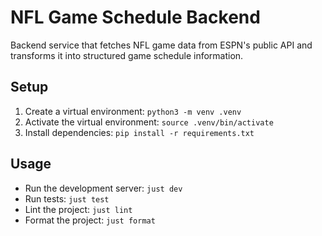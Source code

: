 # NFL Game Schedule Backend

Backend service that fetches NFL game data from ESPN's public API and transforms
it into structured game schedule information.

## Setup

1. Create a virtual environment: `python3 -m venv .venv`
2. Activate the virtual environment: `source .venv/bin/activate`
3. Install dependencies: `pip install -r requirements.txt`

## Usage

- Run the development server: `just dev`
- Run tests: `just test`
- Lint the project: `just lint`
- Format the project: `just format`
